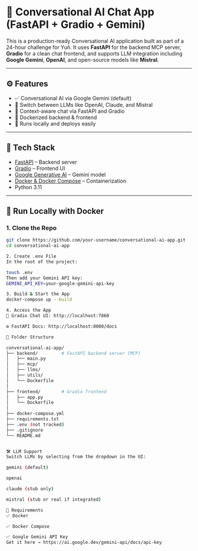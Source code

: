 # 🧠 Conversational AI Chat App (FastAPI + Gradio + Gemini)

This is a production-ready Conversational AI application built as part of a 24-hour challenge for Yuñ. It uses **FastAPI** for the backend MCP server, **Gradio** for a clean chat frontend, and supports LLM integration including **Google Gemini**, **OpenAI**, and open-source models like **Mistral**.

---

## ⚙️ Features

- ✅ Conversational AI via Google Gemini (default)
- 🔄 Switch between LLMs like OpenAI, Claude, and Mistral
- 💬 Context-aware chat via FastAPI and Gradio
- 🐳 Dockerized backend & frontend
- 🚀 Runs locally and deploys easily

---

## 🧱 Tech Stack

- [FastAPI](https://fastapi.tiangolo.com/) – Backend server
- [Gradio](https://www.gradio.app/) – Frontend UI
- [Google Generative AI](https://ai.google.dev/) – Gemini model
- [Docker & Docker Compose](https://docs.docker.com/) – Containerization
- Python 3.11

---

## 🚀 Run Locally with Docker

### 1. Clone the Repo

```bash
git clone https://github.com/your-username/conversational-ai-app.git
cd conversational-ai-app

2. Create .env File
In the root of the project:

touch .env
Then add your Gemini API key:
GEMINI_API_KEY=your-google-gemini-api-key

3. Build & Start the App
docker-compose up --build

4. Access the App
🧠 Gradio Chat UI: http://localhost:7860

⚙️ FastAPI Docs: http://localhost:8000/docs

📁 Folder Structure

conversational-ai-app/
├── backend/         # FastAPI backend server (MCP)
│   ├── main.py
│   ├── mcp/
│   ├── llms/
│   ├── utils/
│   └── Dockerfile
│
├── frontend/        # Gradio frontend
│   ├── app.py
│   └── Dockerfile
│
├── docker-compose.yml
├── requirements.txt
├── .env (not tracked)
├── .gitignore
└── README.md


🛠️ LLM Support
Switch LLMs by selecting from the dropdown in the UI:

gemini (default)

openai

claude (stub only)

mistral (stub or real if integrated)

🧪 Requirements
✅ Docker

✅ Docker Compose

✅ Google Gemini API Key
Get it here → https://ai.google.dev/gemini-api/docs/api-key